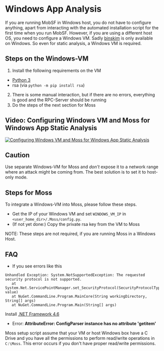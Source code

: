# Windows App Analysis

If you are running MobSF in Windows host, you do not have to configure anything, apart from interacting with the automated installation script for the first time when you run MobSF. However, if you are using a different host OS, you need to configure a Windows VM. Sadly [binskim](https://www.nuget.org/packages/Microsoft.CodeAnalysis.BinSkim/) is only available on Windows. So even for static analysis, a Windows VM is required.

## Steps on the Windows-VM
1. Install the following requirements on the VM
  * [Python 3](https://www.python.org/downloads/)
  * rsa (via `python -m pip install rsa`)
2. There is some manual interaction, but if there are no errors, everything is good and the RPC-Server should be running
3. Do the steps of the next section for Moss

## Video: Configuring Windows VM and Moss for Windows App Static Analysis
[![Configuring Windows VM and Moss for Windows App Static Analysis](https://img.youtube.com/vi/17ilENuMj58/0.jpg)](https://www.youtube.com/watch?v=17ilENuMj58)


## Caution
Use separate Windows-VM for Moss and *don't* expose it to a network range where an attack might be coming from. The best solution is to set it to host-only mode.


## Steps for Moss 
To integrate a Windows-VM into Moss, please follow these steps.

* Get the IP of your Windows VM and set `WINDOWS_VM_IP` in `<user_home_dir>/.Moss/config.py`.
* (If not yet done:) Copy the private rsa key from the VM to Moss

NOTE: These steps are not required, if you are running Moss in a Windows Host.

## FAQ

* If you see errors like this

```
Unhandled Exception: System.NotSupportedException: The requested security protocol is not supported.
   at System.Net.ServicePointManager.set_SecurityProtocol(SecurityProtocolType value)
   at NuGet.CommandLine.Program.MainCore(String workingDirectory, String[] args)
   at NuGet.CommandLine.Program.Main(String[] args)
```
Install [.NET Framework 4.6](https://www.microsoft.com/en-in/download/confirmation.aspx?id=48130)

*  Error: **AttributeError: ConfigParser instance has no attribute 'getitem'**

Moss
setup script assume that your VM or host Windows box have a C Drive and you have all the permissions to perform read/write operations in `C:\Moss`. This error occurs if you don't have proper read/write permissions.
